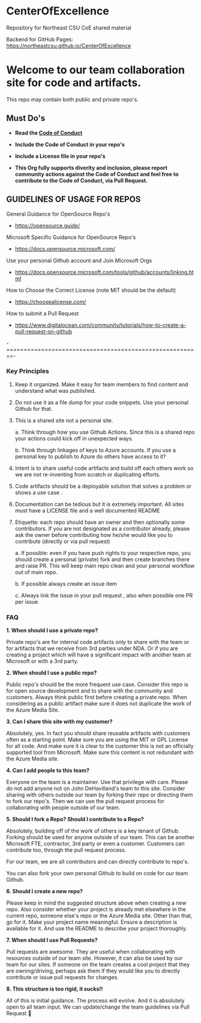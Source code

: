 # CenterOfExcellence
Repository for Northeast CSU CoE shared material

Backend for GitHub Pages: https://northeastcsu.github.io/CenterOfExcellence


# Welcome to our team collaboration site for code and artifacts.

This repo may contain both public and private repo's.

## **Must Do's**

* **Read the [Code of Conduct](https://github.com/NortheastMedia/REPO-USAGE-DOCS/blob/master/code_of_conduct.md)**

* **Include the Code of Conduct in your repo's**

* **Include a License file in your repo's**

* **This Org fully supports diverity and inclusion, please report community actions against the Code of Conduct and feel free to contribute to the Code of Conduct, via Pull Request.**


## **GUIDELINES OF USAGE FOR REPOS**

General Guidance for OpenSource Repo's
* https://opensource.guide/

Microsoft Specific Guidance for OpenSource Repo's
* https://docs.opensource.microsoft.com/

Use your personal Github account and Join Microsoft Orgs
* https://docs.opensource.microsoft.com/tools/github/accounts/linking.html

How to Choose the Correct License (note MIT should be the default)
* https://choosealicense.com/

How to submit a Pull Request
* https://www.digitalocean.com/community/tutorials/how-to-create-a-pull-request-on-github


-========================================================-

### Key Principles

1. Keep it organized. Make it easy for team members to find content and understand what was published.

2. Do not use it as a file dump for your code snippets. Use your personal Github for that.

3. This is a shared site not a personal site.

    a. Think through how you use Github Actions. Since this is a shared repo your actions could kick off in unexpected ways.

    b. Think through linkages of keys to Azure accounts. If you use a personal key to publish to Azure do others have access to it?

4. Intent is to share useful code artifacts and build off each others work so we are not re-inventing from scratch or duplicating efforts.

5. Code artifacts should be a deployable solution that solves a problem or shows a use case .

6. Documentation can be tedious but it is extremely important. All sites must have a LICENSE file and a well documented README

7. Etiquette:  each repo should have an owner and then optionally some contributors. If you are not designated as a contributor already, please ask the owner before contributing how he/she would like you to contribute (directly or via pull request)

    a. If possible: even  if you have push rights to your respective repo, you should create a personal (private) fork and then create branches there and raise PR. This will keep main repo clean and your personal workflow out of main repo. 

    b. If possible always create an issue item

    c. Always link the issue in your pull request , also when possible one PR per issue

### FAQ

**1. When should I use a private repo?**

Private repo's are for internal code artifacts only to share with the team or for artifacts that we receive from 3rd parties under NDA. Or if you are creating a project which will have a significant impact with another team at Microsoft or with a  3rd party.

**2. When should I use a public repo?**

Public repo's should be the more frequent use case. Consider this repo is for open source development and to share with the community and customers. Always think public first before creating a private repo. When considering as a public artifact make sure it does not duplicate the work of the Azure Media Site.

**3. Can I share this site with my customer?**

Absolutely, yes. In fact you should share reusable artifacts with customers often as a starting point. Make sure you are using the MIT or GPL License for all code. And make sure it is clear to the customer this is not an officially supported tool from Microsoft. Make sure this content is not redundant with the Azure Media site.

**4. Can I add people to this team?**

Everyone on the team is a maintainer. Use that privilege with care. Please do not add anyone not on John DeHavilland's team to this site. Consider sharing with others outside our team by forking their repo or directing them to fork our repo's. Then we can use the pull request process for collaborating with people outside of our team.

**5. Should I fork a Repo? Should I contribute to a Repo?**

Absolutely, building off of the work of others is a key tenant of Github. Forking should be used for anyone outside of our team. This can be another Microsoft FTE, contractor, 3rd party or even a customer. Customers can contribute too, through the pull request process.
	
For our team, we are all contributors and can directly contribute to repo's.
	
You can also fork your own personal Github to build on code for our team Github.


**6. Should I create a new repo?**

Please keep in mind the suggested structure above when creating a new repo. Also consider whether your project is already met elsewhere in the current repo, someone else's repo or the Azure Media site. Other than that, go for it. Make your project name meaningful. Ensure a description is available for it. And use the README to describe your project thoroughly.

**7. When should I use Pull Requests?**

Pull requests are awesome. They are useful when collaborating with resources outside of our team site. However, it can also be used by our team for our sites. If someone on the team creates a cool project that they are owning/driving, perhaps ask them if they would like you to directly contribute or issue pull requests for changes.

**8. This structure is too rigid, it sucks!!**
	
All of this is initial guidance. The process will evolve. And it is absolutely open to all team input. We can update/change the team guidelines via Pull Request 🤔

